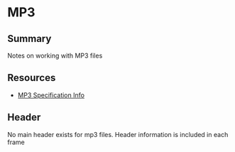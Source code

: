 # MP3

## Summary
Notes on working with MP3 files

## Resources
- [MP3 Specification Info](https://www.loc.gov/preservation/digital/formats/fdd/fdd000012.shtml)

## Header
No main header exists for mp3 files. Header information is included in each
frame
